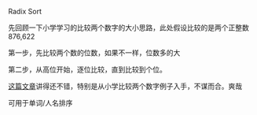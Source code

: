 Radix Sort

先回顾一下小学学习的比较两个数字的大小思路，此处假设比较的是两个正整数876,622

第一步，先比较两个数的位数，如果不一样，位数多的大

第二步，从高位开始，逐位比较，直到比较到个位。



[这篇文章](https://www.cnblogs.com/developerY/p/3172379.html)讲得还不错，特别是从小学比较两个数字例子入手，不谋而合。爽哉





可用于单词/人名排序






